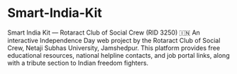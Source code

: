 # Smart-India-Kit
Smart India Kit — Rotaract Club of Social Crew (RID 3250) 🇮🇳 An interactive Independence Day web project by the Rotaract Club of Social Crew, Netaji Subhas University, Jamshedpur. This platform provides free educational resources, national helpline contacts, and job portal links, along with a tribute section to Indian freedom fighters.
